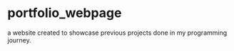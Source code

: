 # portfolio_webpage
a website created to showcase previous projects done in my programming journey. 
